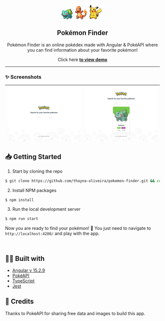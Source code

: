 <div align="center">

![bulbasaur](https://raw.githubusercontent.com/PokeAPI/sprites/master/sprites/pokemon/versions/generation-v/black-white/animated/1.gif)
![charmander](https://raw.githubusercontent.com/PokeAPI/sprites/master/sprites/pokemon/versions/generation-v/black-white/animated/4.gif)
![pikachu](https://raw.githubusercontent.com/PokeAPI/sprites/master/sprites/pokemon/versions/generation-v/black-white/animated/25.gif)

## Pokémon Finder

Pokémon Finder is an online pokédex made with Angular & PokéAPI where you can find information about your favorite pokémon!

Click here <strong><a href="https://app-pokemon-finder.netlify.app/" target="_blank">to view demo</a></strong>

</div>

---

### ✨ Screenshots

| <img src="./.github/screenshot1.png" /> | <img src="./.github/screenshot2.png"/> |
| :-------------------------------------: | :------------------------------------: |

## 📥 Getting Started

1. Start by cloning the repo

```bash
$ git clone https://github.com/thayna-oliveira/pokemon-finder.git && cd pokemon-finder
```

2. Install NPM packages

```bash
$ npm install
```

3. Run the local development server

```bash
$ npm run start
```

Now you are ready to find your pokémon! 🎉 You just need to navigate to `http://localhost:4200/` and play with the app.

<br />

## 👩‍💻 Built with

- [Angular v 15.2.9](https://github.com/angular/angular-cli)
- [PokéAPI](https://pokeapi.co/)
- [TypeScript](https://www.typescriptlang.org/)
- [Jest](https://jestjs.io/)
  <br />

## 🧡 Credits

Thanks to PokéAPI for sharing free data and images to build this app.
